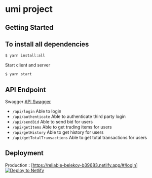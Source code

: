 # umi project

## Getting Started

## To install all dependencies

```bash
$ yarn install:all
```

Start client and server

```bash
$ yarn start
```

## API Endpoint

Swagger [API Swagger](https://app.swaggerhub.com/apis-docs/NATASHASIAAMIN/marketplace/1.0.0#/)

- `/api/login` Able to login
- `/api/authenticate` Able to authenticate third party login
- `/api/sendBid` Able to send bid for users
- `/api/getItems` Able to get trading items for users
- `/api/getHistory` Able to get history for users
- `/api/getTotalTransactions` Able to get total transactions for users


## Deployment
Production : [https://reliable-belekoy-b39683.netlify.app/#/login]
[![Deploy to Netlify](https://www.netlify.com/img/deploy/button.svg)](https://reliable-belekoy-b39683.netlify.app/login)
